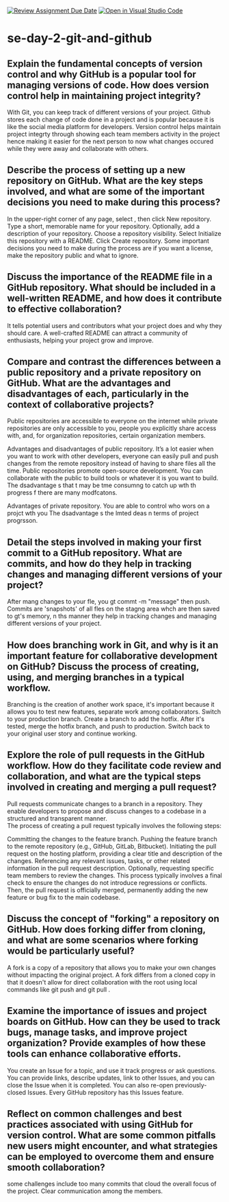 [![Review Assignment Due Date](https://classroom.github.com/assets/deadline-readme-button-22041afd0340ce965d47ae6ef1cefeee28c7c493a6346c4f15d667ab976d596c.svg)](https://classroom.github.com/a/8wgCKhpZ)
[![Open in Visual Studio Code](https://classroom.github.com/assets/open-in-vscode-2e0aaae1b6195c2367325f4f02e2d04e9abb55f0b24a779b69b11b9e10269abc.svg)](https://classroom.github.com/online_ide?assignment_repo_id=15588603&assignment_repo_type=AssignmentRepo)
# se-day-2-git-and-github
## Explain the fundamental concepts of version control and why GitHub is a popular tool for managing versions of code. How does version control help in maintaining project integrity?
With Git, you can keep track of different versions of your project. Github stores each change of code done in a project and is popular because it is like the social media platform for developers. Version control helps maintain project integrty through showing each team members activity in the project hence making it easier for the next person to now what changes occured while they were away and collaborate with others.

## Describe the process of setting up a new repository on GitHub. What are the key steps involved, and what are some of the important decisions you need to make during this process?
In the upper-right corner of any page, select , then click New repository.
Type a short, memorable name for your repository.
Optionally, add a description of your repository.
Choose a repository visibility.
Select Initialize this repository with a README.
Click Create repository.
Some important decisions you need to make during the process are if you want a license, make the repository public and what to ignore.

## Discuss the importance of the README file in a GitHub repository. What should be included in a well-written README, and how does it contribute to effective collaboration?
It tells potential users and contributors what your project does and why they should care. A well-crafted README can attract a community of enthusiasts, helping your project grow and improve.

## Compare and contrast the differences between a public repository and a private repository on GitHub. What are the advantages and disadvantages of each, particularly in the context of collaborative projects?
Public repositories are accessible to everyone on the internet while private repositories are only accessible to you, people you explicitly share access with, and, for organization repositories, certain organization members.

Advantages and disadvantages of public repository.
It’s a lot easier when you want to work with other developers, everyone can easily pull and push changes from the remote repository instead of having to share files all the time.
Public repositories promote open-source development. You can collaborate with the public to build tools or whatever it is you want to build.
The dsadvantage s that t may be tme consumng to catch up wth th progress f there are many modfcatons.

Advantages of private repository.
You are able to control who wors on a projct wth you
The dsadvantage s the lmted deas n terms of project progrsson.

## Detail the steps involved in making your first commit to a GitHub repository. What are commits, and how do they help in tracking changes and managing different versions of your project? 
After mang changes to your fle, you gt commt -m "message" then push.
Commits are  'snapshots' of all fles on the stagng area whch are then saved to gt's memory, n ths manner they help in tracking changes and managing different versions of your project.

## How does branching work in Git, and why is it an important feature for collaborative development on GitHub? Discuss the process of creating, using, and merging branches in a typical workflow.
Branching is the creation of another work space, it's important because it allows you to test new features, separate work among collaborators.
Switch to your production branch.
Create a branch to add the hotfix.
After it's tested, merge the hotfix branch, and push to production.
Switch back to your original user story and continue working.



## Explore the role of pull requests in the GitHub workflow. How do they facilitate code review and collaboration, and what are the typical steps involved in creating and merging a pull request?
Pull requests communicate changes to a branch in a repository. They enable developers to propose and discuss changes to a codebase in a structured and transparent manner.  
The process of creating a pull request typically involves the following steps:

Committing the changes to the feature branch.
Pushing the feature branch to the remote repository (e.g., GitHub, GitLab, Bitbucket).
Initiating the pull request on the hosting platform, providing a clear title and description of the changes.
Referencing any relevant issues, tasks, or other related information in the pull request description.
Optionally, requesting specific team members to review the changes.
This process typically involves a final check to ensure the changes do not introduce regressions or conflicts. Then, the pull request is officially merged, permanently adding the new feature or bug fix to the main codebase.

## Discuss the concept of "forking" a repository on GitHub. How does forking differ from cloning, and what are some scenarios where forking would be particularly useful?
A fork is a copy of a repository that allows you to make your own changes without impacting the original project. A fork differs from a cloned copy in that it doesn't allow for direct collaboration with the root using local commands like git push and git pull .

## Examine the importance of issues and project boards on GitHub. How can they be used to track bugs, manage tasks, and improve project organization? Provide examples of how these tools can enhance collaborative efforts.
You create an Issue for a topic, and use it track progress or ask questions. You can provide links, describe updates, link to other Issues, and you can close the Issue when it is completed. You can also re-open previously-closed Issues. Every GitHub repository has this Issues feature.


## Reflect on common challenges and best practices associated with using GitHub for version control. What are some common pitfalls new users might encounter, and what strategies can be employed to overcome them and ensure smooth collaboration?
some challenges include too many commits that cloud the overall focus of the project.
Clear communication among the members.
